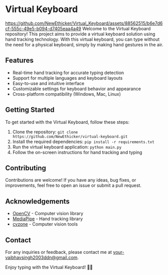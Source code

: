 # Virtual Keyboard
https://github.com/NewEthicker/Virtual_Keyboard/assets/88562515/b6e7d6cf-555c-49e5-b094-d7405eaa4a49
Welcome to the Virtual Keyboard repository! This project aims to provide a virtual keyboard solution using hand tracking technology. With this virtual keyboard, you can type without the need for a physical keyboard, simply by making hand gestures in the air.

## Features
- Real-time hand tracking for accurate typing detection
- Support for multiple languages and keyboard layouts
- Easy-to-use and intuitive interface
- Customizable settings for keyboard behavior and appearance
- Cross-platform compatibility (Windows, Mac, Linux)

## Getting Started
To get started with the Virtual Keyboard, follow these steps:

1. Clone the repository: `git clone https://github.com/NewEthicker/virtual-keyboard.git`
2. Install the required dependencies: `pip install -r requirements.txt`
3. Run the virtual keyboard application: `python main.py`
4. Follow the on-screen instructions for hand tracking and typing

## Contributing
Contributions are welcome! If you have any ideas, bug fixes, or improvements, feel free to open an issue or submit a pull request.

## Acknowledgements
- [OpenCV](https://opencv.org) - Computer vision library
- [MediaPipe](https://mediapipe.dev) - Hand tracking library
- [cvzone](https://github.com/cvzone/cvzone) - Computer vision tools

## Contact
For any inquiries or feedback, please contact me at your-vaibhavsingh2003ddn@gmail.com.

Enjoy typing with the Virtual Keyboard! 🚀✨
